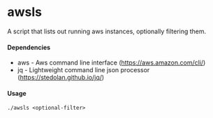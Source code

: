 awsls
=====

A script that lists out running aws instances, optionally filtering them.

#### Dependencies

* aws - Aws command line interface (https://aws.amazon.com/cli/)
* jq - Lightweight command line json processor (https://stedolan.github.io/jq/)

#### Usage

    ./awsls <optional-filter>
